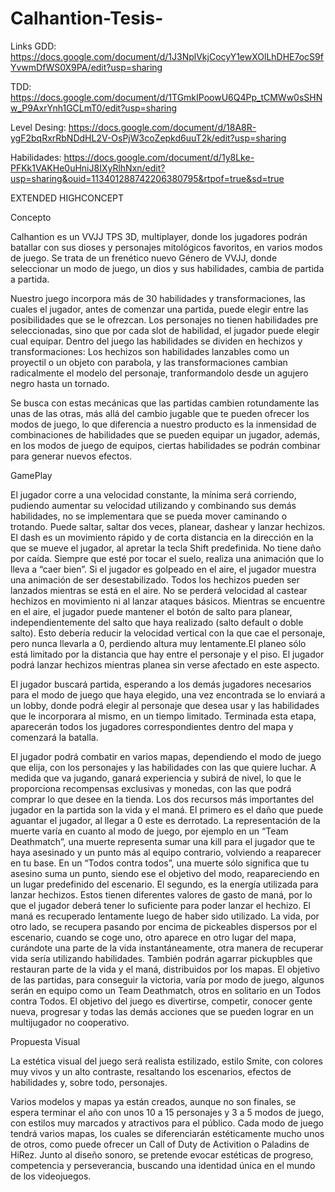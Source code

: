 # Calhantion-Tesis-
Links GDD: https://docs.google.com/document/d/1J3NplVkjCocyY1ewXOlLhDHE7ocS9fYvwmDfWS0X9PA/edit?usp=sharing

TDD: https://docs.google.com/document/d/1TGmkIPoowU6Q4Pp_tCMWw0sSHNw_P9AxrYnh1GCLmT0/edit?usp=sharing

Level Desing: https://docs.google.com/document/d/18A8R-ygF2bqRxrRbNDdHL2V-OsPjW3coZepkd6uuT2k/edit?usp=sharing

Habilidades: https://docs.google.com/document/d/1y8Lke-PFKk1VAKHe0uHniJ8IXyRlhNxn/edit?usp=sharing&ouid=113401288742206380795&rtpof=true&sd=true

EXTENDED HIGHCONCEPT

Concepto

Calhantion es un VVJJ TPS 3D, multiplayer, donde los jugadores podrán batallar con sus dioses y personajes mitológicos favoritos, en varios modos de juego. 
Se trata de un frenético nuevo Género de VVJJ, donde seleccionar un modo de juego, un dios y sus habilidades, cambia de partida a partida. 

Nuestro juego incorpora más de 30 habilidades y transformaciones, las cuales el jugador, antes de comenzar una partida, puede elegir entre las posibilidades que se le ofrezcan. Los personajes no tienen habilidades pre seleccionadas, sino que por cada slot de habilidad, el jugador puede elegir cual equipar. Dentro del juego las habilidades se dividen en hechizos y transformaciones: 
Los hechizos son habilidades lanzables como un proyectil o un objeto con parabola, y las transformaciones cambian radicalmente el modelo del personaje, tranformandolo desde un agujero negro hasta un tornado. 

Se busca con estas mecánicas que las partidas cambien rotundamente las unas de las otras, más allá del cambio jugable que te pueden ofrecer los modos de juego, lo que diferencia a nuestro producto es la inmensidad de combinaciones de habilidades que se pueden equipar un jugador, además, en los modos de juego de equipos, ciertas habilidades se podrán combinar para generar nuevos efectos.

GamePlay

El jugador corre a una velocidad constante, la mínima será corriendo, pudiendo aumentar su velocidad utilizando y combinando sus demás habilidades, no se implementara que se pueda mover caminando o trotando. Puede saltar, saltar dos veces, planear, dashear y lanzar hechizos. 
El dash es un movimiento rápido y de corta distancia en la dirección en la que se mueve el jugador, al apretar la tecla Shift predefinida.
No tiene daño por caída. Siempre que esté por tocar el suelo, realiza una animación que lo lleva a “caer bien”. Si el jugador es golpeado en el aire, el jugador muestra una animación de ser desestabilizado. Todos los hechizos pueden ser lanzados mientras se está en el aire. No se perderá velocidad al castear hechizos en movimiento ni al lanzar ataques básicos. Mientras se encuentre en el aire, el jugador puede mantener el botón de salto para planear, independientemente del salto que haya realizado (salto default o doble salto). Esto debería reducir la velocidad vertical con la que cae el personaje, pero nunca llevarla a 0, perdiendo altura muy lentamente.El planeo sólo está limitado por la distancia que hay entre el personaje y el piso. El jugador podrá lanzar hechizos mientras planea sin verse afectado en este aspecto.

El jugador buscará partida, esperando a los demás jugadores necesarios para el modo de juego que haya elegido, una vez encontrada se lo enviará a un lobby, donde podrá elegir al personaje que desea usar y las habilidades que le incorporara al mismo, en un tiempo limitado. Terminada esta etapa, aparecerán todos los jugadores correspondientes dentro del mapa y comenzará la batalla.

El jugador podrá combatir en varios mapas, dependiendo el modo de juego que elija, con los personajes y las habilidades con las que quiere luchar. A medida que va jugando, ganará experiencia y subirá de nivel, lo que le proporciona recompensas exclusivas y monedas, con las que podrá comprar lo que desee en la tienda.
Los dos recursos más importantes del jugador en la partida son la vida y el maná. El primero es el daño que puede aguantar el jugador, al llegar a 0 este es derrotado. La representación de la muerte varía en cuanto al modo de juego, por ejemplo en un “Team Deathmatch”, una muerte representa sumar una kill para el jugador que te haya asesinado y un punto más al equipo contrario, volviendo a reaparecer en tu base. En un “Todos contra todos”, una muerte sólo significa que tu asesino suma un punto, siendo ese el objetivo del modo, reapareciendo en un lugar predefinido del escenario.
El segundo, es la energía utilizada para lanzar hechizos. Estos tienen diferentes valores de gasto de maná, por lo que el jugador deberá tener lo suficiente para poder lanzar el hechizo.
El maná es recuperado lentamente luego de haber sido utilizado. La vida, por otro lado, se recupera pasando por encima de pickeables dispersos por el escenario, cuando se coge uno, otro aparece en otro lugar del mapa, curándote una parte de la vida instantáneamente, otra manera de recuperar vida sería utilizando habilidades.
También podrán agarrar pickupbles que restauran parte de la vida y el maná, distribuidos por los mapas.
El objetivo de las partidas, para conseguir la victoria, varía por modo de juego, algunos serán en equipo como un Team Deathmatch, otros en solitario en un Todos contra Todos. El objetivo del juego es divertirse, competir, conocer gente nueva, progresar y todas las demás acciones que se pueden lograr en un multijugador no cooperativo.

Propuesta Visual

La estética visual del juego será realista estilizado, estilo Smite, con colores muy vivos y un alto contraste, resaltando los escenarios, efectos de habilidades y, sobre todo, personajes.

Varios modelos y mapas ya están creados, aunque no son finales, se espera terminar el año con unos 10 a 15 personajes y 3 a 5 modos de juego, con estilos muy marcados y atractivos para el público.
Cada modo de juego tendrá varios mapas, los cuales se diferenciarán estéticamente mucho unos de otros, como puede ofrecer un Call of Duty de Activition o Paladins de HiRez. Junto al diseño sonoro, se pretende evocar estéticas de progreso, competencia y perseverancia, buscando una identidad única en el mundo de los videojuegos.
